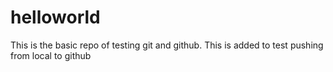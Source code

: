 # helloworld
This is the basic repo of testing git and github.
This is added to test pushing from local to github
